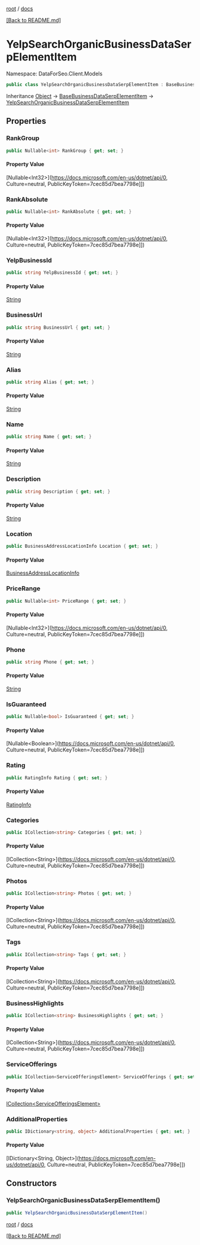 [root](./../ "root") / [docs](./ "docs")

[[Back to README.md]](./../README.md "[Back to README.md]")

# YelpSearchOrganicBusinessDataSerpElementItem

Namespace: DataForSeo.Client.Models

```csharp
public class YelpSearchOrganicBusinessDataSerpElementItem : BaseBusinessDataSerpElementItem
```

Inheritance [Object](https://docs.microsoft.com/en-us/dotnet/api/Object) → [BaseBusinessDataSerpElementItem](./BaseBusinessDataSerpElementItem.md) → [YelpSearchOrganicBusinessDataSerpElementItem](./YelpSearchOrganicBusinessDataSerpElementItem.md)

## Properties

### **RankGroup**

```csharp
public Nullable<int> RankGroup { get; set; }
```

#### Property Value

[Nullable&lt;Int32&gt;](https://docs.microsoft.com/en-us/dotnet/api/0, Culture=neutral, PublicKeyToken=7cec85d7bea7798e]])<br>

### **RankAbsolute**

```csharp
public Nullable<int> RankAbsolute { get; set; }
```

#### Property Value

[Nullable&lt;Int32&gt;](https://docs.microsoft.com/en-us/dotnet/api/0, Culture=neutral, PublicKeyToken=7cec85d7bea7798e]])<br>

### **YelpBusinessId**

```csharp
public string YelpBusinessId { get; set; }
```

#### Property Value

[String](https://docs.microsoft.com/en-us/dotnet/api/String)<br>

### **BusinessUrl**

```csharp
public string BusinessUrl { get; set; }
```

#### Property Value

[String](https://docs.microsoft.com/en-us/dotnet/api/String)<br>

### **Alias**

```csharp
public string Alias { get; set; }
```

#### Property Value

[String](https://docs.microsoft.com/en-us/dotnet/api/String)<br>

### **Name**

```csharp
public string Name { get; set; }
```

#### Property Value

[String](https://docs.microsoft.com/en-us/dotnet/api/String)<br>

### **Description**

```csharp
public string Description { get; set; }
```

#### Property Value

[String](https://docs.microsoft.com/en-us/dotnet/api/String)<br>

### **Location**

```csharp
public BusinessAddressLocationInfo Location { get; set; }
```

#### Property Value

[BusinessAddressLocationInfo](./BusinessAddressLocationInfo.md)<br>

### **PriceRange**

```csharp
public Nullable<int> PriceRange { get; set; }
```

#### Property Value

[Nullable&lt;Int32&gt;](https://docs.microsoft.com/en-us/dotnet/api/0, Culture=neutral, PublicKeyToken=7cec85d7bea7798e]])<br>

### **Phone**

```csharp
public string Phone { get; set; }
```

#### Property Value

[String](https://docs.microsoft.com/en-us/dotnet/api/String)<br>

### **IsGuaranteed**

```csharp
public Nullable<bool> IsGuaranteed { get; set; }
```

#### Property Value

[Nullable&lt;Boolean&gt;](https://docs.microsoft.com/en-us/dotnet/api/0, Culture=neutral, PublicKeyToken=7cec85d7bea7798e]])<br>

### **Rating**

```csharp
public RatingInfo Rating { get; set; }
```

#### Property Value

[RatingInfo](./RatingInfo.md)<br>

### **Categories**

```csharp
public ICollection<string> Categories { get; set; }
```

#### Property Value

[ICollection&lt;String&gt;](https://docs.microsoft.com/en-us/dotnet/api/0, Culture=neutral, PublicKeyToken=7cec85d7bea7798e]])<br>

### **Photos**

```csharp
public ICollection<string> Photos { get; set; }
```

#### Property Value

[ICollection&lt;String&gt;](https://docs.microsoft.com/en-us/dotnet/api/0, Culture=neutral, PublicKeyToken=7cec85d7bea7798e]])<br>

### **Tags**

```csharp
public ICollection<string> Tags { get; set; }
```

#### Property Value

[ICollection&lt;String&gt;](https://docs.microsoft.com/en-us/dotnet/api/0, Culture=neutral, PublicKeyToken=7cec85d7bea7798e]])<br>

### **BusinessHighlights**

```csharp
public ICollection<string> BusinessHighlights { get; set; }
```

#### Property Value

[ICollection&lt;String&gt;](https://docs.microsoft.com/en-us/dotnet/api/0, Culture=neutral, PublicKeyToken=7cec85d7bea7798e]])<br>

### **ServiceOfferings**

```csharp
public ICollection<ServiceOfferingsElement> ServiceOfferings { get; set; }
```

#### Property Value

[ICollection&lt;ServiceOfferingsElement&gt;](./ServiceOfferingsElement.md)<br>

### **AdditionalProperties**

```csharp
public IDictionary<string, object> AdditionalProperties { get; set; }
```

#### Property Value

[IDictionary&lt;String, Object&gt;](https://docs.microsoft.com/en-us/dotnet/api/0, Culture=neutral, PublicKeyToken=7cec85d7bea7798e]])<br>

## Constructors

### **YelpSearchOrganicBusinessDataSerpElementItem()**

```csharp
public YelpSearchOrganicBusinessDataSerpElementItem()
```

[root](./../ "root") / [docs](./ "docs")

[[Back to README.md]](./../README.md "[Back to README.md]")